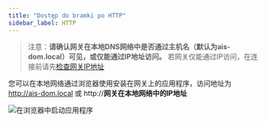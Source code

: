 ```yaml
---
title: "Dostęp do bramki po HTTP"
sidebar_label: HTTP
---
```


> 注意：**请确认网关在本地DNS网络中是否通过主机名（默认为ais-dom.local）可见，或仅能通过IP地址访问。** 若网关仅能通过IP访问，在连接前请先[检查网关IP地址](/docs/ais_bramka_remote_index#sprawdzenie-adresu-ip-w-aplikacji)

您可以在本地网络通过浏览器使用安装在网关上的应用程序，访问地址为 http://ais-dom.local 或 http://**网关在本地网络中的IP地址**

![在浏览器中启动应用程序](/img/en/bramka/http_connection_new.png)